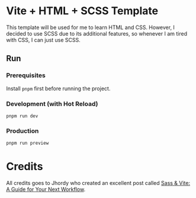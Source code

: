 # Vite + HTML + SCSS Template

This template will be used for me to learn HTML and CSS. However, I decided to use SCSS due to its additional features, so whenever I am tired with CSS, I can just use SCSS.

## Run

### Prerequisites

Install `pnpm` first before running the project.

### Development (with Hot Reload)

`pnpm run dev`

### Production

`pnpm run preview`

# Credits

All credits goes to Jhordy who created an excellent post called [Sass & Vite: A Guide for Your Next Workflow](https://blog.jhordyess.com/sass-vite-a-guide-for-your-next-workflow).
